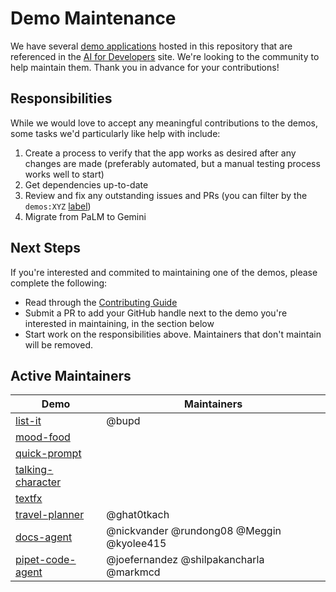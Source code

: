 # Demo Maintenance

We have several [demo applications](https://github.com/google/generative-ai-docs/tree/main/demos/palm) hosted in this repository that are referenced in the [AI for Developers](https://ai.google.dev/develop/sample-apps) site. We're looking to the community to help maintain them. 
Thank you in advance for your contributions!

## Responsibilities

While we would love to accept any meaningful contributions to the demos, some tasks we'd particularly like help with include:
1. Create a process to verify that the app works as desired after any changes are made (preferably automated, but a manual testing process works well to start)
2. Get dependencies up-to-date
3. Review and fix any outstanding issues and PRs (you can filter by the `demos:XYZ` [label](https://github.com/google/generative-ai-docs/labels?q=demos%3A))
4. Migrate from PaLM to Gemini

## Next Steps

If you're interested and commited to maintaining one of the demos, please complete the following:
- Read through the [Contributing Guide](https://github.com/google/generative-ai-docs/blob/main/CONTRIBUTING.md)
- Submit a PR to add your GitHub handle next to the demo you're interested in maintaining, in the section below
- Start work on the responsibilities above. Maintainers that don't maintain will be removed.

## Active Maintainers

| Demo  | Maintainers |
| ------------- | ------------- |
| [list-it](https://github.com/google/generative-ai-docs/tree/main/demos/palm/web/list-it)  | @bupd |
| [mood-food](https://github.com/google/generative-ai-docs/tree/main/demos/palm/web/mood-food)  |   |
| [quick-prompt](https://github.com/google/generative-ai-docs/tree/main/demos/palm/web/quick-prompt)  |   |
| [talking-character](https://github.com/google/generative-ai-docs/tree/main/demos/palm/web/talking-character)  |   |
| [textfx](https://github.com/google/generative-ai-docs/tree/main/demos/palm/web/textfx)  |   |
| [travel-planner](https://github.com/google/generative-ai-docs/tree/main/demos/palm/web/travel-planner)  | @ghat0tkach  |
| [docs-agent](https://github.com/google/generative-ai-docs/tree/main/demos/palm/python/docs-agent)  | @nickvander @rundong08 @Meggin @kyolee415  |
| [pipet-code-agent](https://github.com/google/generative-ai-docs/tree/main/demos/palm/node/pipet-code-agent)  | @joefernandez @shilpakancharla @markmcd  |
